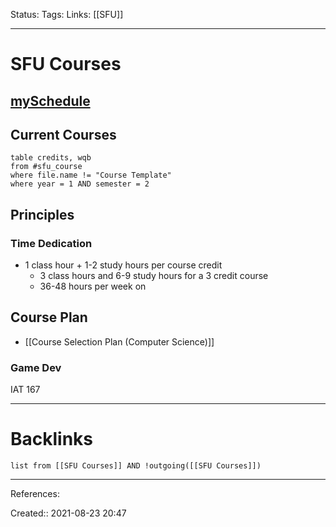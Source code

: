 Status: 
Tags: 
Links: [[SFU]]
___
# SFU Courses
## [mySchedule](https://myschedule.erp.sfu.ca/criteria.jsp?access=0&lang=en&tip=1&page=results&scratch=0&advice=0&term=0&sort=none&filters=liiiiiiii&bbs=&ds=&cams=BRNBY_GNWC_METRO_OFFST_SURRY_VANCR&locs=any&isrts=)
## Current Courses
```dataview
table credits, wqb
from #sfu_course 
where file.name != "Course Template"
where year = 1 AND semester = 2
```
## Principles
### Time Dedication
- 1 class hour + 1-2 study hours per course credit
	- 3 class hours and 6-9 study hours for a 3 credit course
	- 36-48 hours per week on 
## Course Plan
- [[Course Selection Plan (Computer Science)]]

### Game Dev
IAT 167
___
# Backlinks
```dataview
list from [[SFU Courses]] AND !outgoing([[SFU Courses]])
```
___
References:

Created:: 2021-08-23 20:47
